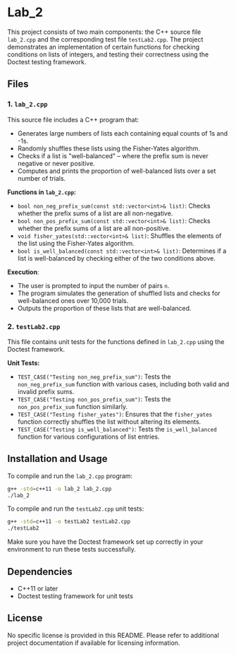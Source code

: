 # Lab_2
This project consists of two main components: the C++ source file `lab_2.cpp` and the corresponding test file `testLab2.cpp`. The project demonstrates an implementation of certain functions for checking conditions on lists of integers, and testing their correctness using the Doctest testing framework.

## Files

### 1. `lab_2.cpp`

This source file includes a C++ program that:

- Generates large numbers of lists each containing equal counts of 1s and -1s.
- Randomly shuffles these lists using the Fisher-Yates algorithm.
- Checks if a list is "well-balanced" – where the prefix sum is never negative or never positive.
- Computes and prints the proportion of well-balanced lists over a set number of trials.

**Functions in `lab_2.cpp`:**

- `bool non_neg_prefix_sum(const std::vector<int>& list)`: Checks whether the prefix sums of a list are all non-negative.
- `bool non_pos_prefix_sum(const std::vector<int>& list)`: Checks whether the prefix sums of a list are all non-positive.
- `void fisher_yates(std::vector<int>& list)`: Shuffles the elements of the list using the Fisher-Yates algorithm.
- `bool is_well_balanced(const std::vector<int>& list)`: Determines if a list is well-balanced by checking either of the two conditions above.

**Execution**: 
- The user is prompted to input the number of pairs `n`.
- The program simulates the generation of shuffled lists and checks for well-balanced ones over 10,000 trials.
- Outputs the proportion of these lists that are well-balanced.

### 2. `testLab2.cpp`

This file contains unit tests for the functions defined in `lab_2.cpp` using the Doctest framework. 

**Unit Tests:**

- `TEST_CASE("Testing non_neg_prefix_sum")`: Tests the `non_neg_prefix_sum` function with various cases, including both valid and invalid prefix sums.
- `TEST_CASE("Testing non_pos_prefix_sum")`: Tests the `non_pos_prefix_sum` function similarly.
- `TEST_CASE("Testing fisher_yates")`: Ensures that the `fisher_yates` function correctly shuffles the list without altering its elements.
- `TEST_CASE("Testing is_well_balanced")`: Tests the `is_well_balanced` function for various configurations of list entries.

## Installation and Usage

To compile and run the `lab_2.cpp` program:

```bash
g++ -std=c++11 -o lab_2 lab_2.cpp
./lab_2
```

To compile and run the `testLab2.cpp` unit tests:

```bash
g++ -std=c++11 -o testLab2 testLab2.cpp
./testLab2
```

Make sure you have the Doctest framework set up correctly in your environment to run these tests successfully.

## Dependencies

- C++11 or later
- Doctest testing framework for unit tests

## License

No specific license is provided in this README. Please refer to additional project documentation if available for licensing information.
